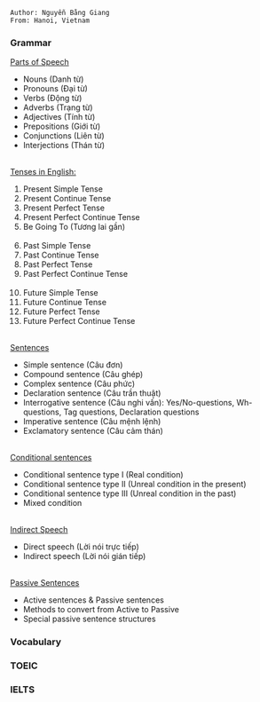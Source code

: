 ```text
Author: Nguyễn Bằng Giang
From: Hanoi, Vietnam
```

### Grammar

<a href="./EnglishGrammar/Parts-of-Speech" title="Parts of Speech">
    Parts of Speech
</a>

- Nouns (Danh từ)
- Pronouns (Đại từ)
- Verbs (Động từ)
- Adverbs (Trạng từ)
- Adjectives (Tính từ)
- Prepositions (Giới từ)
- Conjunctions (Liên từ)
- Interjections (Thán từ)

<br>
<a href="./EnglishGrammar/Tenses-in-English" title="Tenses in English">
    Tenses in English: 
</a>

1. Present Simple Tense
2. Present Continue Tense
3. Present Perfect Tense
4. Present Perfect Continue Tense
5. Be Going To (Tương lai gần)
   <br><br>
6. Past Simple Tense
7. Past Continue Tense
8. Past Perfect Tense
9. Past Perfect Continue Tense
   <br><br>
10. Future Simple Tense
11. Future Continue Tense
12. Future Perfect Tense
13. Future Perfect Continue Tense

<br>
<a href="./EnglishGrammar/Sentences/Sentences" title="Sentences">
Sentences
</a>

- Simple sentence (Câu đơn)
- Compound sentence (Câu ghép)
- Complex sentence (Câu phức)
- Declaration sentence (Câu trần thuật)
- Interrogative sentence (Câu nghi vấn): Yes/No-questions, Wh-questions, Tag questions, Declaration questions
- Imperative sentence (Câu mệnh lệnh)
- Exclamatory sentence (Câu cảm thán)

<br>
<a href="./EnglishGrammar/Sentences/ConditionalSentences" title="ConditionalSentences">
Conditional sentences
</a>

- Conditional sentence type I (Real condition)
- Conditional sentence type II (Unreal condition in the present)
- Conditional sentence type III (Unreal condition in the past)
- Mixed condition

<br>
<a href="./EnglishGrammar/Sentences/IndirectSpeech" title="IndirectSpeech">
Indirect Speech
</a>

- Direct speech (Lời nói trực tiếp)
- Indirect speech (Lời nói gián tiếp)

<br>
<a href="./EnglishGrammar/Sentences/PassiveSentences" title="PassiveSentences">
Passive Sentences
</a>

- Active sentences & Passive sentences
- Methods to convert from Active to Passive
- Special passive sentence structures

### Vocabulary

### TOEIC

### IELTS